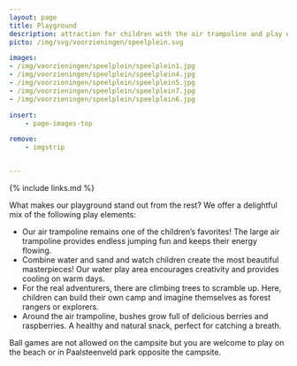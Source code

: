 ```yaml
---
layout: page
title: Playground
description: attraction for children with the air trampoline and play equipment
picto: /img/svg/voorzieningen/speelplein.svg

images:
- /img/voorzieningen/speelplein/speelplein1.jpg
- /img/voorzieningen/speelplein/speelplein4.jpg
- /img/voorzieningen/speelplein/speelplein5.jpg
- /img/voorzieningen/speelplein/speelplein7.jpg
- /img/voorzieningen/speelplein/speelplein6.jpg

insert:
    - page-images-top

remove:
    - imgstrip


---
```

{% include links.md %}

What makes our playground stand out from the rest? We offer a delightful mix of the following play elements:
- Our air trampoline remains one of the children’s favorites! The large air trampoline provides endless jumping fun and keeps their energy flowing.
- Combine water and sand and watch children create the most beautiful masterpieces! Our water play area encourages creativity and provides cooling on warm days.
- For the real adventurers, there are climbing trees to scramble up. Here, children can build their own camp and imagine themselves as forest rangers or explorers.
- Around the air trampoline, bushes grow full of delicious berries and raspberries. A healthy and natural snack, perfect for catching a breath.



Ball games are not allowed on the campsite but you are welcome to play on the beach or in Paalsteenveld park opposite the campsite.
